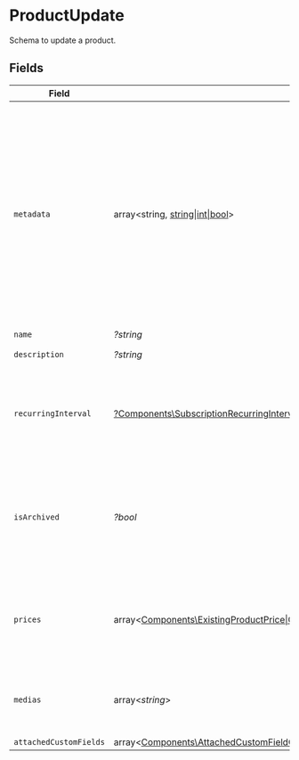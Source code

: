 # ProductUpdate

Schema to update a product.


## Fields

| Field                                                                                                                                                                                                                                                                                        | Type                                                                                                                                                                                                                                                                                         | Required                                                                                                                                                                                                                                                                                     | Description                                                                                                                                                                                                                                                                                  |
| -------------------------------------------------------------------------------------------------------------------------------------------------------------------------------------------------------------------------------------------------------------------------------------------- | -------------------------------------------------------------------------------------------------------------------------------------------------------------------------------------------------------------------------------------------------------------------------------------------- | -------------------------------------------------------------------------------------------------------------------------------------------------------------------------------------------------------------------------------------------------------------------------------------------- | -------------------------------------------------------------------------------------------------------------------------------------------------------------------------------------------------------------------------------------------------------------------------------------------- |
| `metadata`                                                                                                                                                                                                                                                                                   | array<string, [string\|int\|bool](../../Models/Components/ProductUpdateMetadata.md)>                                                                                                                                                                                                         | :heavy_minus_sign:                                                                                                                                                                                                                                                                           | Key-value object allowing you to store additional information.<br/><br/>The key must be a string with a maximum length of **40 characters**.<br/>The value must be either:<br/><br/>* A string with a maximum length of **500 characters**<br/>* An integer<br/>* A boolean<br/><br/>You can store up to **50 key-value pairs**. |
| `name`                                                                                                                                                                                                                                                                                       | *?string*                                                                                                                                                                                                                                                                                    | :heavy_minus_sign:                                                                                                                                                                                                                                                                           | N/A                                                                                                                                                                                                                                                                                          |
| `description`                                                                                                                                                                                                                                                                                | *?string*                                                                                                                                                                                                                                                                                    | :heavy_minus_sign:                                                                                                                                                                                                                                                                           | The description of the product.                                                                                                                                                                                                                                                              |
| `recurringInterval`                                                                                                                                                                                                                                                                          | [?Components\SubscriptionRecurringInterval](../../Models/Components/SubscriptionRecurringInterval.md)                                                                                                                                                                                        | :heavy_minus_sign:                                                                                                                                                                                                                                                                           | The recurring interval of the product. If `None`, the product is a one-time purchase. **Can only be set on legacy recurring products. Once set, it can't be changed.**                                                                                                                       |
| `isArchived`                                                                                                                                                                                                                                                                                 | *?bool*                                                                                                                                                                                                                                                                                      | :heavy_minus_sign:                                                                                                                                                                                                                                                                           | Whether the product is archived. If `true`, the product won't be available for purchase anymore. Existing customers will still have access to their benefits, and subscriptions will continue normally.                                                                                      |
| `prices`                                                                                                                                                                                                                                                                                     | array<[Components\ExistingProductPrice\|Components\ProductPriceFixedCreate\|Components\ProductPriceCustomCreate\|Components\ProductPriceFreeCreate\|Components\ProductPriceMeteredUnitCreate](../../Models/Components/ProductUpdatePrices.md)>                                               | :heavy_minus_sign:                                                                                                                                                                                                                                                                           | List of available prices for this product. If you want to keep existing prices, include them in the list as an `ExistingProductPrice` object.                                                                                                                                                |
| `medias`                                                                                                                                                                                                                                                                                     | array<*string*>                                                                                                                                                                                                                                                                              | :heavy_minus_sign:                                                                                                                                                                                                                                                                           | List of file IDs. Each one must be on the same organization as the product, of type `product_media` and correctly uploaded.                                                                                                                                                                  |
| `attachedCustomFields`                                                                                                                                                                                                                                                                       | array<[Components\AttachedCustomFieldCreate](../../Models/Components/AttachedCustomFieldCreate.md)>                                                                                                                                                                                          | :heavy_minus_sign:                                                                                                                                                                                                                                                                           | N/A                                                                                                                                                                                                                                                                                          |